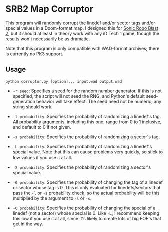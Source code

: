 # SRB2 Map Corruptor
This program will randomly corrupt the linedef and/or sector tags and/or special values in a Doom-format map. I designed this for [Sonic Robo Blast 2](https://www.srb2.org), but it should at least in theory work with any iD Tech 1 game, though the results won't necessarily be as dramatic.

Note that this program is only compatible with WAD-format archives; there is currently no PK3 support.

## Usage

    python corruptor.py [option]... input.wad output.wad

* `-r seed`: Specifies a seed for the random number generator. If this is not specified, the script will not seed the RNG, and Python's default seed-generation behavior will take effect. The seed need not be numeric; any string should work.

* `-l probability`: Specifies the probability of randomizing a linedef's tag. All probability arguments, including this one, range from 0 to 1 inclusive, and default to 0 if not given.

* `-s probability`: Specifies the probability of randomizing a sector's tag.

* `-L probability`: Specifies the probability of randomizing a linedef's special value. Note that this can cause problems very quickly, so stick to low values if you use it at all.

* `-S probability`: Specifies the probability of randomizing a sector's special value.

* `-0 probability`: Specifies the probability of changing the tag of a linedef or sector whose tag is 0. This is only evaluated for linedefs/sectors that pass the `-l` or `-s` probability check, so the actual probability will be this multiplied by the argument to `-l` or `-s`.

* `-O probability`: Specifies the probability of changing the special of a linedef (not a sector) whose special is 0. Like -L, I recommend keeping this low if you use it at all, since it's likely to create lots of big FOF's that get in the way.
